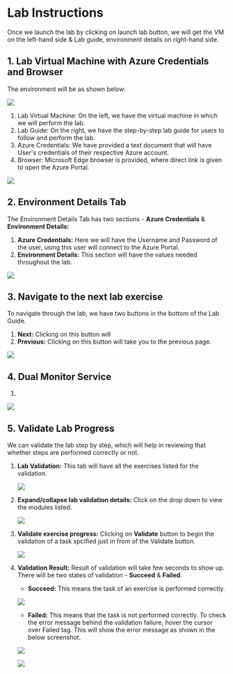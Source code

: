 # Lab Instructions

Once we launch the lab by clicking on launch lab button, we will get the VM on the left-hand side & Lab guide, environment details on right-hand side.


## 1. Lab Virtual Machine with Azure Credentials and Browser

The environment will be as shown below:

   ![](media/labinst.png)

   1. Lab Virtual Machine: On the left, we have the virtual machine in which we will perform the lab.
   2. Lab Guide: On the right, we have the step-by-step lab guide for users to follow and perform the lab. 
   3. Azure Credentials: We have provided a text document that will have User's credentials of their respective Azure account.
   4. Browser: Microsoft Edge browser is provided, where direct link is given to open the Azure Portal.

   ![](media/labinst.png)

## 2. Environment Details Tab

The Environment Details Tab has two sections -  **Azure Credentials** & **Environment Details:**

   1. **Azure Credentials:** Here we will have the Username and Password of the user, using this user will connect to the Azure Portal.
   2. **Environment Details:** This section will have the values needed throughout the lab.

   ![](media/labinst.png)

## 3. Navigate to the next lab exercise

To navigate through the lab, we have two buttons in the bottom of the Lab Guide.

   1. **Next:** Clicking on this button will 
   2. **Previous:** Clicking on this button will take you to the previous page.

   ![](media/labinst1.png)
   
## 4. Dual Monitor Service

1. 

   ![](media/labinst2.png)
   
##  5. Validate Lab Progress

We can validate the lab step by step, which will help in reviewing that whether steps are performed correctly or not.

1. **Lab Validation:** This tab will have all the exercises listed for the validation.

   ![](media/labinst3.png)

2. **Expand/collapse lab validation details:** Click on the drop down to view the modules listed.

   ![](media/labinst4.png)
   
3. **Validate exercise progress:** Clicking on **Validate** button to begin the validation of a task spcified just in from of the Validate button. 

   ![](media/labinst8.png)
   
4. **Validation Result:** Result of validation will take few seconds to show up. There will be two states of validation - **Succeed** & **Failed**. 

   - **Succeed:** This means the task of an exercise is performed correctly.
   
   ![](media/labinst7.png)
   
   - **Failed:** This means that the task is not performed correctly. To check the error message behind the validation failure, hover the cursor over Failed tag. This will show the error message as shown in the below screenshot.
   
   ![](media/labinst5.png)

   ![](media/labinst6.png)









